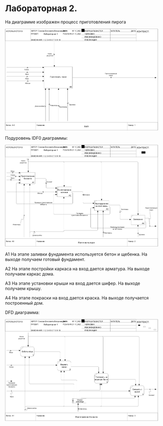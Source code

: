 # Лабораторная 2.

На диаграмме изображен процесс приготовления пирога

![Рисунок](https://github.com/liza-somova/project_somova/blob/main/Лабораторная%202/model.png)

Подуровень IDF0 диаграммы:

![Рисунок](https://github.com/liza-somova/project_somova/blob/main/Лабораторная%202/model%20(1).png)

А1 На этапе заливки фундамента используется бетон и щебенка. На выходе получаем готовый фундамент.

А2 На этапе постройки каркаса на вход дается арматура. На выходе получаем каркас дома.

А3 На этапе установки крыши на вход дается шифер. На выходе получаем крышу.

А4 На этапе покраски на вход дается краска. На выходе получается построенный дом.

DFD диаграмма:

![Рисунок](https://github.com/liza-somova/project_somova/blob/main/Лабораторная%202/model%20(2).png)
